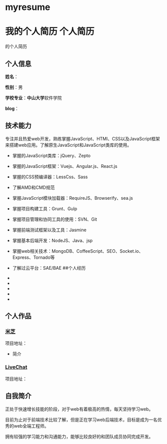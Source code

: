 # myresume
我的个人简历
个人简历
======================
的个人简历

## 个人信息

**姓名**：

**性别**：男

**学校专业**：**中山大学**软件学院

**blog**：

## 技术能力

专注并且热爱web开发，熟练掌握JavaScript、HTMl、CSS以及JavaScript框架来搭建web应用。了解原生JavaScript和JavaScript类库的使用。

* 掌握的JavaScript类库：jQuery、Zepto
* 掌握的JavaScript框架：Vuejs、Angular.js、React.js
* 掌握的CSS预编译器：LessCss、Sass
* 了解AMD和CMD规范
* 掌握JavaScript模块加载器：RequireJS、Browserify、sea.js
* 掌握项目构建工具：Grunt、Gulp
* 掌握项目管理和协同工具的使用：SVN、Git
* 掌握前端测试框架以及工具：Jasmine
* 掌握基本后端开发：NodeJS、Java、jsp
* 掌握web相关技术：MongoDB、CoffeeScript、SEO、Socket.io、Express、Tornado等
* 了解过云平台：SAE/BAE
##个人经历

* 
* 
* 
* 
* 

## 个人作品

### [米芝]()
项目地址：
- 简介

### [LiveChat](https://github.com)
项目地址： 


## 自我简介

正处于快速增长技能的阶段，对于web有着极高的热情，每天坚持学习web。

目前为止对于前端技术比较了解，但是正在学习web后端技术，目标是成为一名优秀的web全端工程师。

拥有较强的学习能力和沟通能力，能够比较良好的和团队成员协同完成开发。

